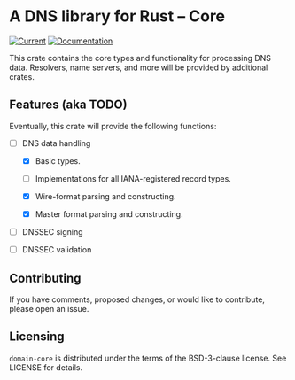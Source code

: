 # A DNS library for Rust – Core

[![Current](https://img.shields.io/crates/v/domain-core.svg)](https://crates.io/crates/domain-core)
[![Documentation](https://docs.rs/domain-core/badge.svg)](https://docs.rs/domain-core)


This crate contains the core types and functionality for processing DNS
data. Resolvers, name servers, and more will be provided by additional
crates.


## Features (aka TODO)

Eventually, this crate will provide the following functions:

* [ ] DNS data handling
    
    * [X] Basic types.

    * [ ] Implementations for all IANA-registered record types.

    * [X] Wire-format parsing and constructing.

    * [X] Master format parsing and constructing.

* [ ] DNSSEC signing

* [ ] DNSSEC validation


## Contributing

If you have comments, proposed changes, or would like to contribute,
please open an issue.


## Licensing

`domain-core` is distributed under the terms of the BSD-3-clause license.
See LICENSE for details.

